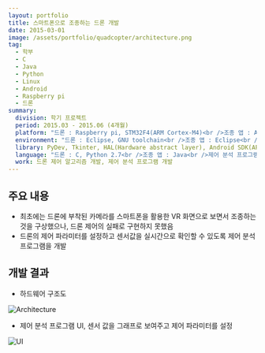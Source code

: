 ```yaml
---
layout: portfolio
title: 스마트폰으로 조종하는 드론 개발
date: 2015-03-01
image: /assets/portfolio/quadcopter/architecture.png
tag:
  - 학부
  - C
  - Java
  - Python
  - Linux
  - Android
  - Raspberry pi
  - 드론
summary:
  division: 학기 프로젝트
  period: 2015.03 - 2015.06 (4개월)
  platform: "드론 : Raspberry pi, STM32F4(ARM Cortex-M4)<br />조종 앱 : Android<br />제어 분석 프로그램 : Ubuntu Linux"
  environment: "드론 : Eclipse, GNU toolchain<br />조종 앱 : Eclipse<br />제어 분석 프로그램 : Eclipse"
  library: PyDev, Tkinter, HAL(Hardware abstract layer), Android SDK(API 19)
  language: "드론 : C, Python 2.7<br />조종 앱 : Java<br />제어 분석 프로그램 : Python 2.7"
  work: 드론 제어 알고리즘 개발, 제어 분석 프로그램 개발
---
```


## 주요 내용

* 최초에는 드론에 부착된 카메라를 스마트폰을 활용한 VR 화면으로 보면서 조종하는 것을 구상했으나, 드론 제어의 실패로 구현하지 못했음
* 드론의 제어 파라미터를 설정하고 센서값을 실시간으로 확인할 수 있도록 제어 분석 프로그램을 개발

## 개발 결과

* 하드웨어 구조도

![Architecture]({{site.baseurl}}/assets/portfolio/quadcopter/architecture.png)

* 제어 분석 프로그램 UI, 센서 값을 그래프로 보여주고 제어 파라미터를 설정

![UI]({{site.baseurl}}/assets/portfolio/quadcopter/ui.png)
